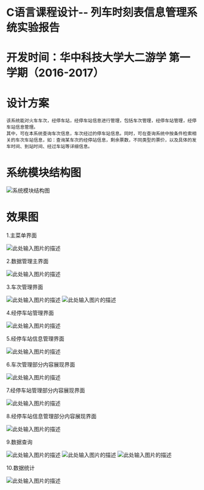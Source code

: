 #  C语言课程设计-- 列车时刻表信息管理系统实验报告
# 开发时间：华中科技大学大二游学 第一学期（2016-2017）
# 设计方案
    该系统能对火车车次，经停车站，经停车站信息进行管理，包括车次管理，经停车站管理，经停车站信息管理。
    其中，可在本系统查询车次信息，车次经过的停车站信息。同时，可在查询系统中按条件检索相关的车次车站信息，如：查询某车次的经停站信息，剩余票数，不同类型的票价，以及具体的发车时间、到站时间、经过车站等详细信息。

# 系统模块结构图

![系统模块结构图][1]

# 效果图

1.主菜单界面

![此处输入图片的描述][2]

2.数据管理主界面

![此处输入图片的描述][3]

3.车次管理界面

![此处输入图片的描述][4]
![此处输入图片的描述][5]

4.经停车站管理界面

![此处输入图片的描述][6]

5.经停车站信息管理界面

![此处输入图片的描述][7]

6.车次管理部分内容展现界面

![此处输入图片的描述][8]

7.经停车站管理部分内容展现界面

![此处输入图片的描述][9]

8.经停车站信息管理部分内容展现界面

![此处输入图片的描述][10]

9.数据查询

![此处输入图片的描述][11]
![此处输入图片的描述][12]
![此处输入图片的描述][13]

10.数据统计

![此处输入图片的描述][14]


  [1]: https://github.com/qinjiaw2019/curriculum-design-hust/blob/master/TrainManger/shortcut/1.png
  [2]: https://github.com/qinjiaw2019/curriculum-design-hust/blob/master/TrainManger/shortcut/2.jpg
  [3]: https://github.com/qinjiaw2019/curriculum-design-hust/blob/master/TrainManger/shortcut/3.jpg
  [4]: https://github.com/qinjiaw2019/curriculum-design-hust/blob/master/TrainManger/shortcut/4.jpg
  [5]: https://github.com/qinjiaw2019/curriculum-design-hust/blob/master/TrainManger/shortcut/5.jpg
  [6]: https://github.com/qinjiaw2019/curriculum-design-hust/blob/master/TrainManger/shortcut/6.jpg
  [7]: https://github.com/qinjiaw2019/curriculum-design-hust/blob/master/TrainManger/shortcut/7.jpg
  [8]: https://github.com/qinjiaw2019/curriculum-design-hust/blob/master/TrainManger/shortcut/8.jpg
  [9]: https://github.com/qinjiaw2019/curriculum-design-hust/blob/master/TrainManger/shortcut/9.jpg
  [10]: https://github.com/qinjiaw2019/curriculum-design-hust/blob/master/TrainManger/shortcut/10.jpg
  [11]: https://github.com/qinjiaw2019/curriculum-design-hust/blob/master/TrainManger/shortcut/11.jpg
  [12]: https://github.com/qinjiaw2019/curriculum-design-hust/blob/master/TrainManger/shortcut/12.jpg
  [13]: https://github.com/qinjiaw2019/curriculum-design-hust/blob/master/TrainManger/shortcut/13.jpg
  [14]: https://github.com/qinjiaw2019/curriculum-design-hust/blob/master/TrainManger/shortcut/14.jpg
